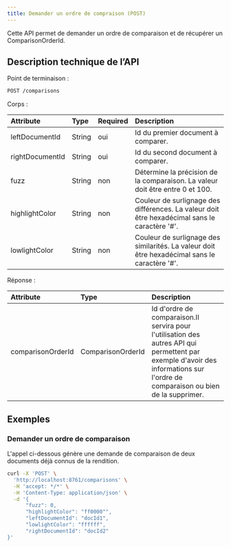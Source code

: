 ```yaml
---
title: Demander un ordre de compraison (POST)
---
```


Cette API permet de demander un ordre de comparaison et de récupérer un ComparisonOrderId.

## Description technique de l’API

Point de terminaison :
```bash
POST /comparisons
```

Corps :

| Attribute             | Type                  | Required | Description                                                                                   |
| :-------------------- | :-------------------- | :------- |:----------------------------------------------------------------------------------------------|
| leftDocumentId        | String                | oui      | Id du premier document à comparer.                                                            |
| rightDocumentId       | String                | oui      | Id du second document à comparer.                                                             |
| fuzz                  | String                | non      | Détermine la précision de la comparaison. La valeur doit être entre 0 et 100.                 |
| highlightColor        | String                | non      | Couleur de surlignage des différences. La valeur doit être hexadécimal sans le caractère '#'. |
| lowlightColor         | String                | non      | Couleur de surlignage des similarités. La valeur doit être hexadécimal sans le caractère '#'. |

Réponse :

| Attribute             | Type                  | Description                                                                                                                                                                        |
| :-------------------- | :-------------------- |:-----------------------------------------------------------------------------------------------------------------------------------------------------------------------------------|
| comparisonOrderId     | ComparisonOrderId     | Id d'ordre de comparaison.Il servira pour l'utilisation des autres API qui permettent par exemple d'avoir des informations sur l'ordre de comparaison ou bien de la supprimer. |

## Exemples

### Demander un ordre de comparaison

L'appel ci-dessous génère une demande de comparaison de deux documents déjà connus de la rendition.

```bash
curl -X 'POST' \
  'http://localhost:8761/comparisons' \
  -H 'accept: */*' \
  -H 'Content-Type: application/json' \
  -d '{
      "fuzz": 0,
      "highlightColor": "ff0000"",
      "leftDocumentId": "docId1",
      "lowlightColor": "ffffff",
      "rightDocumentId": "docId2"
}'
```